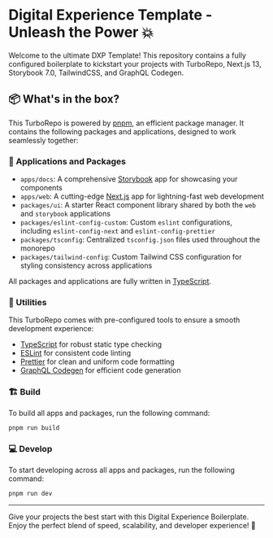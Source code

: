 # Digital Experience Template - Unleash the Power 💥

Welcome to the ultimate DXP Template! This repository contains a fully configured boilerplate to kickstart your projects with TurboRepo, Next.js 13, Storybook 7.0, TailwindCSS, and GraphQL Codegen.

## 📦 What's in the box?

This TurboRepo is powered by [pnpm](https://pnpm.io), an efficient package manager. It contains the following packages and applications, designed to work seamlessly together:

### 🚀 Applications and Packages

- `apps/docs`: A comprehensive [Storybook](https://storybook.js.org/) app for showcasing your components
- `apps/web`: A cutting-edge [Next.js](https://nextjs.org/) app for lightning-fast web development
- `packages/ui`: A starter React component library shared by both the `web` and `storybook` applications
- `packages/eslint-config-custom`: Custom `eslint` configurations, including `eslint-config-next` and `eslint-config-prettier`
- `packages/tsconfig`: Centralized `tsconfig.json` files used throughout the monorepo
- `packages/tailwind-config`: Custom Tailwind CSS configuration for styling consistency across applications

All packages and applications are fully written in [TypeScript](https://www.typescriptlang.org/).

### 🔧 Utilities

This TurboRepo comes with pre-configured tools to ensure a smooth development experience:

- [TypeScript](https://www.typescriptlang.org/) for robust static type checking
- [ESLint](https://eslint.org/) for consistent code linting
- [Prettier](https://prettier.io) for clean and uniform code formatting
- [GraphQL Codegen](https://the-guild.dev/graphql/codegen) for efficient code generation

### 🏗️ Build

To build all apps and packages, run the following command:

```sh
pnpm run build
```

### 💻 Develop

To start developing across all apps and packages, run the following command:

```sh
pnpm run dev
```

---

Give your projects the best start with this Digital Experience Boilerplate. Enjoy the perfect blend of speed, scalability, and developer experience! 🚀
